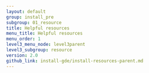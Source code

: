```yaml
---
layout: default
group: install_pre
subgroup: 01_resource
title: Helpful resources
menu_title: Helpful resources
menu_order: 1
level3_menu_node: level3parent
level3_subgroup: resource
version: 2.0
github_link: install-gde/install-resources-parent.md
---
```


